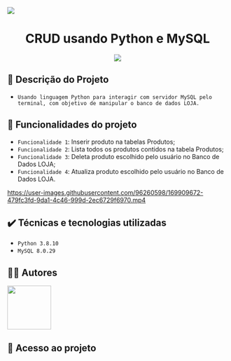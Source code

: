 <p><img src="https://user-images.githubusercontent.com/96260598/169896120-fcd89298-69bc-4e83-9353-a8e539afd3de.png"/></p>
<h1 align="center">CRUD usando Python e MySQL</h1>
<p align="center"><img src="http://img.shields.io/static/v1?label=STATUS&message=CONCLUIDO&color=GREEN&style=for-the-badge"/></p>

## 📜 Descrição do Projeto

- `Usando linguagem Python para interagir com servidor MySQL pelo terminal, com objetivo de manipular o banco de dados LOJA.`


## :hammer: Funcionalidades do projeto

- `Funcionalidade 1`: Inserir produto na tabelas Produtos;
- `Funcionalidade 2`: Lista todos os produtos contidos na tabela Produtos;
- `Funcionalidade 3`: Deleta produto escolhido pelo usuário no Banco de Dados LOJA;
- `Funcionalidade 4`: Atualiza produto escolhido pelo usuário no Banco de Dados LOJA.

https://user-images.githubusercontent.com/96260598/169909672-479fc3fd-9da1-4c46-999d-2ec6729f6970.mp4


## ✔️ Técnicas e tecnologias utilizadas

- `Python 3.8.10`
- `MySQL 8.0.29`

## 🧑‍💻 Autores 

 <img src="https://user-images.githubusercontent.com/96260598/169911493-da213c1e-7cdc-4f44-87bd-3cc3a47a64d3.jpeg" width="100px"/>

## 📁 Acesso ao projeto

